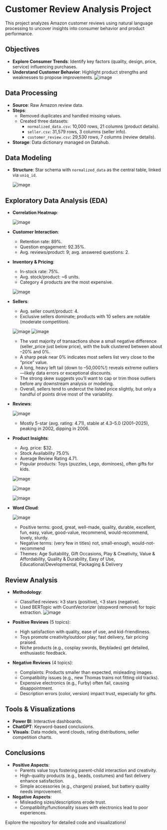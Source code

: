 # Customer Review Analysis Project

This project analyzes Amazon customer reviews using natural language processing to uncover insights into consumer behavior and product performance.

## Objectives
- **Explore Consumer Trends**: Identify key factors (quality, design, price, service) influencing purchases.
- **Understand Customer Behavior**: Highlight product strengths and weaknesses to propose improvements.
![image](https://github.com/user-attachments/assets/9674d52b-a66d-4e6a-b96d-60b129468b2f)

## Data Processing
- **Source**: Raw Amazon review data.
- **Steps**:
  - Removed duplicates and handled missing values.
  - Created three datasets:
    - `normalized_data.csv`: 10,000 rows, 21 columns (product details).
    - `seller.csv`: 31,579 rows, 3 columns (seller info).
    - `customer_review.csv`: 29,530 rows, 7 columns (review details).
- **Storage**: Data dictionary managed on Datahub.

## Data Modeling
- **Structure**: Star schema with `normalized_data` as the central table, linked via `uniq_id`.

   ![image](https://github.com/user-attachments/assets/c1ef7bb2-b834-4580-9688-e5c457b1d170)
  
## Exploratory Data Analysis (EDA)
- **Correlation Heatmap**:

  ![image](https://github.com/user-attachments/assets/3416efc4-7945-463b-9390-cb99f8a98283)

- **Customer Interaction**:
  - Retention rate: 89%.
  - Question engagement: 92.35%.
  - Avg. reviews/product: 9; avg. answered questions: 2.

- **Inventory & Pricing**:
  - In-stock rate: 75%.
  - Avg. stock/product: ~6 units.
  - Category 4 products are the most expensive.

  ![image](https://github.com/user-attachments/assets/92ac3e66-ff13-407b-87cb-7b9e0fbfedfc)

- **Sellers**:
  - Avg. seller count/product: 4.
  - Exclusive sellers dominate; products with 10 sellers are notable (moderate competition).

  ![image](https://github.com/user-attachments/assets/45d37617-7127-4ffd-9a45-3a3f924e6fc8) 
  ![image](https://github.com/user-attachments/assets/bb7fac19-0faf-476f-af06-472e92ad6504) 

    - The vast majority of transactions show a small negative difference (seller_price just below price), with the bulk clustered between about –20% and 0%. 
    - A sharp peak near 0% indicates most sellers list very close to the “price” value. 
    - A long, heavy left tail (down to –50,000%!) reveals extreme outliers—likely data errors or exceptional discounts. 
    - The strong skew suggests you’ll want to cap or trim those outliers before any downstream analysis or modeling. 
    - Overall, sellers tend to undercut the listed price slightly, but only a handful of points drive most of the variability.

- **Reviews**:

  ![image](https://github.com/user-attachments/assets/5507eaa8-d1aa-4a98-9e33-0297a91f4202) 
  - Mostly 5-star (avg. rating: 4.71), stable at 4.3–5.0 (2001–2025), peaking in 2002, dipping in 2006.
  
- **Product Insights**:
  - Avg. price: $32.
  - Stock Availability 75.0%
  - Average Review Rating 4.71.
  - Popular products: Toys (puzzles, Lego, dominoes), often gifts for kids.

  ![image](https://github.com/user-attachments/assets/45aa027a-ddd4-4963-a070-53a125aeab31)

  ![image](https://github.com/user-attachments/assets/82d441dd-df84-4adc-989c-65ddc1375611)
  
  ![image](https://github.com/user-attachments/assets/ab4add98-d094-49d3-9639-e32d76a051cd)


- **Word Cloud**:

  ![image](https://github.com/user-attachments/assets/1690d610-9bc2-4daf-9a5a-0ac993d73b69)

  - Positive terms: good, great, well-made, quality, durable, excellent, fun, easy, value, good-value, recommend, would-recommend, lovely, sturdy.
  - Negative terms: (very few in titles) not, small-enough, would-not-recommend
  - Themes: Age Suitability, Gift Occasions, Play & Creativity, Value & Affordability, Quality & Durability, Easy of Use, Educational/Developmental, Packaging & Delivery
## Review Analysis
- **Methodology**:
  - Classified reviews: ≥3 stars (positive), <3 stars (negative).
  - Used BERTopic with CountVectorizer (stopword removal) for topic extraction.
  ![image](https://github.com/user-attachments/assets/85c61d46-dba8-4b8e-b6a0-3a20f13e18ff)

- **Positive Reviews** (5 topics):
  - High satisfaction with quality, ease of use, and kid-friendliness.
  - Toys promote creativity/outdoor play; fast delivery, fair pricing praised.
  - Niche products (e.g., cosplay swords, Beyblades) get detailed, enthusiastic feedback.
- **Negative Reviews** (4 topics):
  - Complaints: Products smaller than expected, misleading images.
  - Compatibility issues (e.g., new Thomas trains not fitting old tracks).
  - Expensive electronics (e.g., Furby) often fail, causing disappointment.
  - Description errors (color, version) impact trust, especially for gifts.

## Tools & Visualizations
- **Power BI**: Interactive dashboards.
- **ChatGPT**: Keyword-based conclusions.
- **Visuals**: Data models, word clouds, rating distributions, seller competition charts.

## Conclusions
- **Positive Aspects**:
  - Parents value toys fostering parent-child interaction and creativity.
  - High-quality products (e.g., beads, costumes) and fast delivery enhance satisfaction.
  - Simple accessories (e.g., chargers) praised, but battery quality needs improvement.
- **Negative Aspects**:
  - Misleading sizes/descriptions erode trust.
  - Compatibility/functionality issues with electronics lead to poor experiences.

Explore the repository for detailed code and visualizations!
